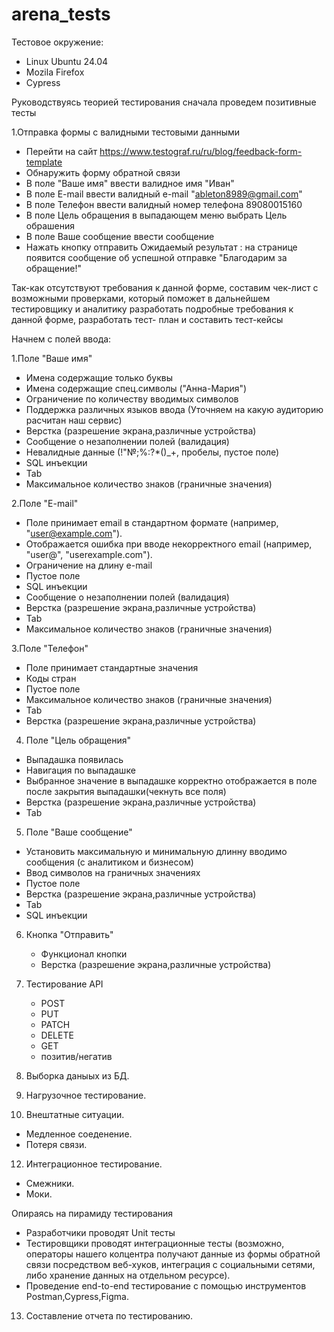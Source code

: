 # arena_tests

Тестовое окружение:
- Linux Ubuntu 24.04
- Mozila Firefox
- Cypress

Руководствуясь теорией тестирования сначала проведем позитивные тесты

1.Отправка формы с валидными тестовыми данными
- Перейти на сайт https://www.testograf.ru/ru/blog/feedback-form-template
- Обнаружить форму обратной связи
- В поле "Ваше имя" ввести валидное имя "Иван"
- В поле E-mail ввести валидный e-mail "ableton8989@gmail.com"
- В поле Телефон ввести валидный номер телефона 89080015160
- В поле Цель обращения в выпадающем меню выбрать Цель обрашения
- В поле Ваше сообщение ввести сообщение
- Нажать кнопку отправить
  Ожидаемый результат : на странице появится сообщение об успешной отправке "Благодарим за обращение!"

Так-как отсутствуют требования к данной форме, составим чек-лист с возможными проверками, который поможет в дальнейшем тестировщику и аналитику
разработать подробные требования к данной форме, разработать тест- план и составить тест-кейсы
    
Начнем с полей ввода:
  
1.Поле "Ваше имя"
  - Имена содержащие только буквы
  - Имена содержащие спец.символы ("Анна-Мария")
  - Ограничение по количеству вводимых символов
  - Поддержка различных языков ввода (Уточняем на какую аудиторию расчитан наш сервис)
  - Верстка (разрешение экрана,различные устройства)
  - Сообщение о незаполнении полей (валидация)
  - Невалидные данные (!"№;%:?*()_+, пробелы, пустое поле)
  - SQL инъекции
  - Tab
  - Максимальное количество знаков (граничные значения)
    
2.Поле "E-mail"
  - Поле принимает email в стандартном формате (например, "user@example.com").
  - Отображается ошибка при вводе некорректного email (например, "user@", "userexample.com").
  - Ограничение на длину e-mail
  - Пустое поле
  - SQL инъекции
  - Сообщение о незаполнении полей (валидация)
  - Верстка (разрешение экрана,различные устройства)
  - Tab
  - Максимальное количество знаков (граничные значения)

3.Поле "Телефон"
  - Поле принимает стандартные значения
  - Коды стран
  - Пустое поле
  - Максимальное количество знаков (граничные значения)
  - Tab
  - Верстка (разрешение экрана,различные устройства)

4. Поле "Цель обращения"
  - Выпадашка появилась
  - Навигация по выпадашке
  - Выбранное значение в выпадашке корректно отображается в поле после закрытия выпадашки(чекнуть все поля)
  - Верстка (разрешение экрана,различные устройства)
  - Tab

5. Поле "Ваше сообщение"
  - Установить максимальную и минимальную длинну вводимо сообщения (с аналитиком и бизнесом)
  - Ввод символов на граничныx значенияx
  - Пустое поле
  - Верстка (разрешение экрана,различные устройства)
  - Tab
  - SQL инъекции

6. Кнопка "Отправить"
   - Функционал кнопки
   - Верстка (разрешение экрана,различные устройства)
  
7. Тестирование API
   - POST
   - PUT
   - PATCH
   - DELETE
   - GET
   - позитив/негатив

8. Выборка даныых из БД.
9. Нагрузочное тестирование.
    
11. Внештатные ситуации.
- Медленное соеденение.
- Потеря связи.

12. Интеграционное тестирование.
- Смежники.
- Моки.
  
Опираясь на пирамиду тестирования
- Разработчики проводят Unit тесты
- Тестировщики проводят интеграционные тесты (возможно, операторы нашего колцентра получают данные из формы обратной связи посредством веб-хуков, интеграция с социальными сетями,
  либо хранение данных на отдельном ресурсе).
- Проведение end-to-end тестирование с помощью инструментов Postman,Cypress,Figma.

13. Составление отчета по тестированию.  
  
  
